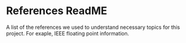 # References ReadME

A list of the references we used to understand necessary topics for this project.  For exaple, IEEE floating point information.
